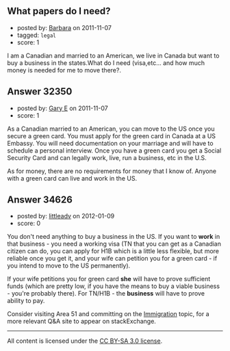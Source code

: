 ## What papers do I need?

- posted by: [Barbara](https://stackexchange.com/users/-1/14282-barbara) on 2011-11-07
- tagged: `legal`
- score: 1

I am a Canadian and married to an American, we live in Canada but want to buy a business in the states.What do I need (visa,etc... and how much money is needed for me to move there?.



## Answer 32350

- posted by: [Gary E](https://stackexchange.com/users/-1/2587-gary-e) on 2011-11-07
- score: 1

As a Canadian married to an American, you can move to the US once you secure a green card. You must apply for the green card in Canada at a US Embassy. You will need documentation on your marriage and will have to schedule a personal interview. Once you have a green card you get a Social Security Card and can legally work, live, run a business, etc in the U.S.

As for money, there are no requirements for money that I know of. Anyone with a green card can live and work in the US.


## Answer 34626

- posted by: [littleadv](https://stackexchange.com/users/-1/13808-littleadv) on 2012-01-09
- score: 0

<p>You don't need anything to buy a business in the US. If you want to <strong>work</strong> in that business - you need a working visa (TN that you can get as a Canadian citizen can do, you can apply for H1B which is a little less flexible, but more reliable once you get it, and your wife can petition you for a green card - if you intend to move to the US permanently).</p>

<p>If your wife petitions you for green card <strong>she</strong> will have to prove sufficient funds (which are pretty low, if you have the means to buy a viable business - you're probably there). For TN/H1B - the <strong>business</strong> will have to prove ability to pay.</p>

<p>Consider visiting Area 51 and committing on the <a href="http://area51.stackexchange.com/proposals/10331/immigration?referrer=0j_DoRUICeQol9v5ZE6xNQ2">Immigration</a> topic, for a more relevant Q&amp;A site to appear on stackExchange.</p>




---

All content is licensed under the [CC BY-SA 3.0 license](https://creativecommons.org/licenses/by-sa/3.0/).
